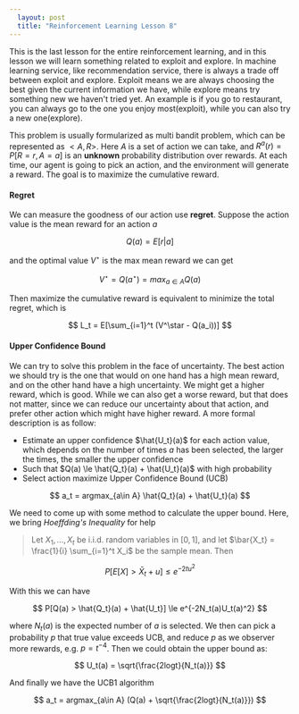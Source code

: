```yaml
---
  layout: post
  title: "Reinforcement Learning Lesson 8"
---
```

This is the last lesson for the entire reinforcement learning, and in this lesson we will learn something related to exploit and explore. In machine learning service, like recommendation service, there is always a trade off between exploit and explore. Exploit means we are always choosing the best given the current information we have, while explore means try something new we haven't tried yet. An example is if you go to restaurant, you can always go to the one you enjoy most(exploit), while you can also try a new one(explore).

This problem is usually formularized as multi bandit problem, which can be represented as $<A, R>$. Here $A$ is a set of action we can take, and $R^a(r) = P[R=r, A=a]$ is an **unknown** probability distribution over rewards. At each time, our agent is going to pick an action, and the environment will generate a reward. The goal is to maximize the cumulative reward.

#### Regret
We can measure the goodness of our action use **regret**. Suppose the action value is the mean reward for an action $a$

$$
Q(a) = E[r|a]
$$

and the optimal value $V^\star$ is the max mean reward we can get

$$
V^\star = Q(a^\star) = max_{a\in A}Q(a)
$$

Then maximize the cumulative reward is equivalent to minimize the total regret, which is

$$
L_t = E[\sum_{i=1}^t (V^\star - Q(a_i))]
$$

#### Upper Confidence Bound
We can try to solve this problem in the face of uncertainty. The best action we should try is the one that would on one hand has a high mean reward, and on the other hand have a high uncertainty. We might get a higher reward, which is good. While we can also get a worse reward, but that does not matter, since we can reduce our uncertainty about that action, and prefer other action which might have higher reward. A more formal description is as follow:
* Estimate an upper confidence $\hat{U_t}(a)$ for each action value, which depends on the number of times $a$ has been selected, the larger the times, the smaller the upper confidence
* Such that $Q(a) \le \hat{Q_t}(a) + \hat{U_t}(a)$ with high probability
* Select action maximize Upper Confidence Bound (UCB)

$$
a_t = argmax_{a\in A} \hat{Q_t}(a) + \hat{U_t}(a)
$$

We need to come up with some method to calculate the upper bound. Here, we bring *Hoeffding's Inequality* for help
> Let $X_1,..., X_t$ be i.i.d. random variables in $[0, 1]$, and let $\bar{X_t} = \frac{1}{i} \sum_{i=1}^t X_i$ be the sample mean. Then

$$
P[E[X] > \bar{X}_t + u] \le e^{-2tu^2}
$$

With this we can have

$$
P[Q(a) > \hat{Q_t}(a) + \hat{U_t}] \le e^{-2N_t(a)U_t(a)^2}
$$

where $N_t(a)$ is the expected number of $a$ is selected. We then can pick a probability $p$ that true value exceeds UCB, and reduce $p$ as we observer more rewards, e.g. $p = t^{-4}$. Then we could obtain the upper bound as:

$$
U_t(a) = \sqrt{\frac{2logt}{N_t(a)}}
$$

And finally we have the UCB1 algorithm

$$
a_t = argmax_{a\in A} (Q(a) + \sqrt{\frac{2logt}{N_t(a)}})
$$
